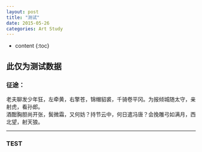 ```yaml
---
layout: post
title: "测试"
date: 2015-05-26 
categories: Art Study
---
```


* content
{:toc}

## 此仅为测试数据

### 征途：


老夫聊发少年狂，左牵黄，右擎苍，锦帽貂裘，千骑卷平冈。为报倾城随太守，亲射虎，看孙郎。</br>
酒酣胸胆尚开张，鬓微霜，又何妨？持节云中，何日遣冯唐？会挽雕弓如满月，西北望，射天狼。</br>

---

### TEST

